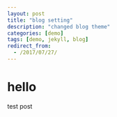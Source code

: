 ```yaml
---
layout: post
title: "blog setting"
description: "changed blog theme"
categories: [demo]
tags: [demo, jekyll, blog]
redirect_from:
  - /2017/07/27/
---
```


# hello

test post
